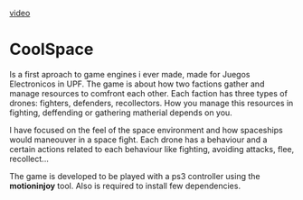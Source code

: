 
[video](https://www.youtube.com/watch?v=x13r9jsSBOc)
# CoolSpace
Is a first aproach to game engines i ever made, made for Juegos Electronicos in UPF. The game is about how two factions gather and manage resources to comfront each other. Each faction has three types of drones: fighters, defenders, recollectors. How you manage this resources in fighting, deffending or gathering matherial depends on you.

I have focused on the feel of the space environment and how spaceships would maneouver in a space fight. Each drone has a behaviour and a certain actions related to each behaviour like fighting, avoiding attacks, flee, recollect...

The game is developed to be played with a ps3 controller using the **motioninjoy** tool. Also is required to install few dependencies.
